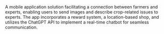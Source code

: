 A mobile application solution facilitating a connection between farmers and experts, enabling users to send images and describe crop-related issues to experts. The app incorporates a reward system, a location-based shop, and utilizes the ChatGPT API to implement a real-time chatbot for seamless communication.
